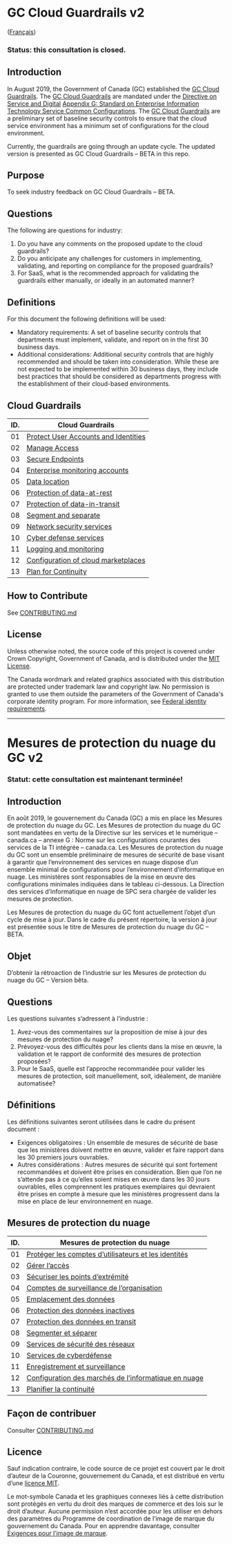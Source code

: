 # GC Cloud Guardrails v2

([Français](#mesures-de-protection-du-nuage-du-gc-v21--version-bêta))

### **Status: this consultation is closed.**

## Introduction

In August 2019, the Government of Canada (GC) established the [GC Cloud Guardrails](https://github.com/canada-ca/cloud-guardrails). The [GC Cloud Guardrails](https://github.com/canada-ca/cloud-guardrails) are mandated under the [Directive on Service and Digital](https://www.tbs-sct.canada.ca/pol/doc-eng.aspx?id=32601) [Appendix G: Standard on Enterprise Information Technology Service Common Configurations](https://www.tbs-sct.canada.ca/pol/doc-eng.aspx?id=32713). The [GC Cloud Guardrails](https://github.com/canada-ca/cloud-guardrails) are a preliminary set of baseline security controls to ensure that the cloud service environment has a minimum set of configurations for the cloud environment.

Currently, the guardrails are going through an update cycle. The updated version is presented as GC Cloud Guardrails – BETA in this repo.

## Purpose

To seek industry feedback on GC Cloud Guardrails – BETA.

## Questions

The following are questions for industry:

1. Do you have any comments on the proposed update to the cloud guardrails?
2. Do you anticipate any challenges for customers in implementing, validating, and reporting on compliance for the proposed guardrails?
3. For SaaS, what is the recommended approach for validating the guardrails either manually, or ideally in an automated manner?

## Definitions

For this document the following definitions will be used:

- Mandatory requirements: A set of baseline security controls that departments must implement, validate, and report on in the first 30 business days.
- Additional considerations: Additional security controls that are highly recommended and should be taken into consideration. While these are not expected to be implemented within 30 business days, they include best practices that should be considered as departments progress with the establishment of their cloud-based environments.

## Cloud Guardrails

| ID. | Cloud Guardrails                                                                      |
| --- | ------------------------------------------------------------------------------------- |
| 01  | [Protect User Accounts and Identities](EN/01_Protect-user-accounts-and-identities.md) |
| 02  | [Manage Access](EN/02_Manage-Access.md)                                               |
| 03  | [Secure Endpoints](EN/03_Secure-Endpoints.md)                                         |
| 04  | [Enterprise monitoring accounts](EN/04_Enterprise-Monitoring-Accounts.md)             |
| 05  | [Data location](EN/05_Data-Location.md)                                               |
| 06  | [Protection of data-at-rest](EN/06_Protect-Data-at-Rest.md)                           |
| 07  | [Protection of data-in-transit](EN/07_Protect-Data-in-Transit.md)                     |
| 08  | [Segment and separate](EN/08_Segmentation.md)                                         |
| 09  | [Network security services](EN/09_Network-Security-Services.md)                       |
| 10  | [Cyber defense services](EN/10_Cyber-Defense-Services.md)                             |
| 11  | [Logging and monitoring](EN/11_Logging-and-Monitoring.md)                             |
| 12  | [Configuration of cloud marketplaces](EN/12_Cloud-Marketplace-Config.md)              |
| 13  | [Plan for Continuity](EN/13_Plan-for-Continuity.md)                                   |

## How to Contribute

See [CONTRIBUTING.md](CONTRIBUTING.md)

## License

Unless otherwise noted, the source code of this project is covered under Crown Copyright, Government of Canada, and is distributed under the [MIT License](LICENSE).

The Canada wordmark and related graphics associated with this distribution are protected under trademark law and copyright law. No permission is granted to use them outside the parameters of the Government of Canada's corporate identity program. For more information, see [Federal identity requirements](https://www.canada.ca/en/treasury-board-secretariat/topics/government-communications/federal-identity-requirements.html).

---

<!-- markdownlint-disable MD024 MD025 -->

# Mesures de protection du nuage du GC v2

### **Statut: cette consultation est maintenant terminée!**

## Introduction

En août 2019, le gouvernement du Canada (GC) a mis en place les Mesures de protection du nuage du GC. Les Mesures de protection du nuage du GC sont mandatées en vertu de la Directive sur les services et le numérique – canada.ca – annexe G : Norme sur les configurations courantes des services de la TI intégrée – canada.ca. Les Mesures de protection du nuage du GC sont un ensemble préliminaire de mesures de sécurité de base visant à garantir que l’environnement des services en nuage dispose d’un ensemble minimal de configurations pour l’environnement d’informatique en nuage. Les ministères sont responsables de la mise en œuvre des configurations minimales indiquées dans le tableau ci-dessous. La Direction des services d’informatique en nuage de SPC sera chargée de valider les mesures de protection.

Les Mesures de protection du nuage du GC font actuellement l’objet d’un cycle de mise à jour. Dans le cadre du présent répertoire, la version à jour est présentée sous le titre de Mesures de protection du nuage du GC – BETA.

## Objet

D’obtenir la rétroaction de l’industrie sur les Mesures de protection du nuage du GC – Version bêta.

## Questions

Les questions suivantes s’adressent à l’industrie :

1. Avez-vous des commentaires sur la proposition de mise à jour des mesures de protection du nuage?
2. Prévoyez-vous des difficultés pour les clients dans la mise en œuvre, la validation et le rapport de conformité des mesures de protection proposées?
3. Pour le SaaS, quelle est l’approche recommandée pour valider les mesures de protection, soit manuellement, soit, idéalement, de manière automatisée?

## Définitions

Les définitions suivantes seront utilisées dans le cadre du présent document :

- Exigences obligatoires : Un ensemble de mesures de sécurité de base que les ministères doivent mettre en œuvre, valider et faire rapport dans les 30 premiers jours ouvrables.
- Autres considérations : Autres mesures de sécurité qui sont fortement recommandées et doivent être prises en considération. Bien que l’on ne s’attende pas à ce qu’elles soient mises en œuvre dans les 30 jours ouvrables, elles comprennent les pratiques exemplaires qui devraient être prises en compte à mesure que les ministères progressent dans la mise en place de leur environnement en nuage.

## Mesures de protection du nuage

| ID. | Mesures de protection du nuage                                                                                        |
| --- | --------------------------------------------------------------------------------------------------------------------- |
| 01  | [Protéger les comptes d’utilisateurs et les identités](FR/01_Protéger-les-comptes-d’utilisateurs-et-les-identités.md) |
| 02  | [Gérer l’accès](FR/02_Gérer-l’accès.md)                                                                               |
| 03  | [Sécuriser les points d’extrémité](FR/03_Sécuriser-les-points-d’extrémité.md)                                         |
| 04  | [Comptes de surveillance de l’organisation](FR/04_Comptes-de-surveillance-de-l’organisation.md)                       |
| 05  | [Emplacement des données](FR/05_Emplacement-des-données.md)                                                           |
| 06  | [Protection des données inactives](FR/06_Protection-des-données-inactives.md)                                         |
| 07  | [Protection des données en transit](FR/07_Protection-des-données-en-transit.md)                                       |
| 08  | [Segmenter et séparer](FR/08_Segmenter-et-séparer.md)                                                                 |
| 09  | [Services de sécurité des réseaux](FR/09_Services-de-sécurité-des-réseaux.md)                                         |
| 10  | [Services de cyberdéfense](FR/10_Services-de-cyberdéfense.md)                                                         |
| 11  | [Enregistrement et surveillance](FR/11_Enregistrement-et-surveillance.md)                                             |
| 12  | [Configuration des marchés de l’informatique en nuage](FR/12_Configuration-des-marchés-de-l’informatique-en-nuage.md) |
| 13  | [Planifier la continuité](FR/13_Planifier-la-continuité.md)                                                           |

## Façon de contribuer

Consulter [CONTRIBUTING.md](CONTRIBUTING.md)

## Licence

Sauf indication contraire, le code source de ce projet est couvert par le droit d’auteur de la Couronne, gouvernement du Canada, et est distribué en vertu d’une [licence MIT](LICENSE).

Le mot-symbole Canada et les graphiques connexes liés à cette distribution sont protégés en vertu du droit des marques de commerce et des lois sur le droit d’auteur. Aucune permission n’est accordée pour les utiliser en dehors des paramètres du Programme de coordination de l’image de marque du gouvernement du Canada. Pour en apprendre davantage, consulter [Exigences pour l’image de marque](https://www.canada.ca/fr/secretariat-conseil-tresor/sujets/communications-gouvernementales/exigences-image-marque.html).
